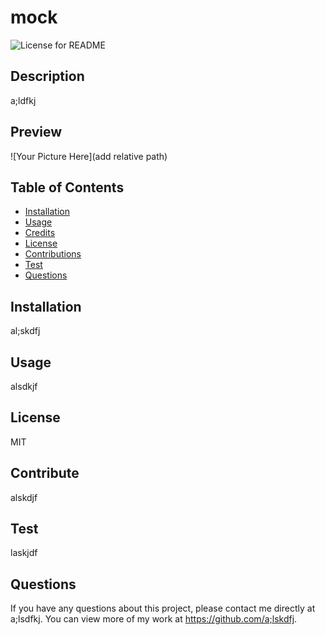 
  
  # mock
  ![License for README](https://img.shields.io/badge/license-MIT-blue/)

  ## Description
  a;ldfkj

  ## Preview
  ![Your Picture Here](add relative path)

  ## Table of Contents
  * [Installation](#Installation)
  * [Usage](#Usage)
  * [Credits](#Credits)
  * [License](#License)
  * [Contributions](#Contributions)
  * [Test](#Test)
  * [Questions](#Questions)
  
  ## Installation
  al;skdfj

  ## Usage
  alsdkjf

  ## License
  MIT


  ## Contribute
  alskdjf

  ## Test
  laskjdf

  ## Questions
  If you have any questions about this project, please contact me directly at a;lsdfkj. You can view more of my work at https://github.com/a;lskdfj.

